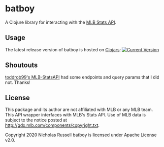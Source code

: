 # batboy

A Clojure library for interacting with the [MLB Stats API](https://statsapi.mlb.com/).

## Usage

The latest release version of batboy is hosted on [Clojars](https://clojars.org):
[![Current Version](https://clojars.org/dev.russell/batboy/latest-version.svg)](https://clojars.org/dev.russell/batboy)

## Shoutouts

[toddrob99's MLB-StatsAPI](https://github.com/toddrob99/MLB-StatsAPI) had some endpoints and query params that I did not. Thanks!

## License

This package and its author are not affiliated with MLB or any MLB team. This API wrapper interfaces with MLB's Stats API. Use of MLB data is subject to the notice posted at http://gdx.mlb.com/components/copyright.txt.

Copyright 2020 Nicholas Russell
batboy is licensed under Apache License v2.0.
